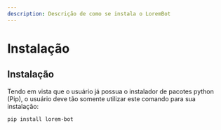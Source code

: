 ```yaml
---
description: Descrição de como se instala o LoremBot
---
```


# Instalação

## Instalação

Tendo em vista que o usuário já possua o instalador de pacotes python \(Pip\), o usuário deve tão somente utilizar este comando para sua instalação:

```text
pip install lorem-bot
```

